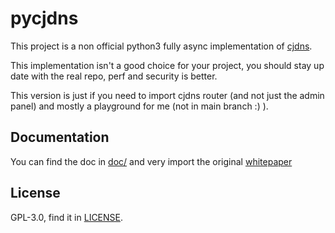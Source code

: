 # pycjdns

This project is a non official python3 fully async implementation of [cjdns](https://github.com/cjdelisle/cjdns).

This implementation isn't a good choice for your project, you should stay up date with the real repo, perf and security is better.

This version is just if you need to import cjdns router (and not just the admin panel) and mostly a playground for me (not in main branch :) ).

## Documentation

You can find the doc in [doc/](doc/) and very import the original [whitepaper](doc/Whitepaper.md)

## License

GPL-3.0, find it in [LICENSE](LICENSE).
